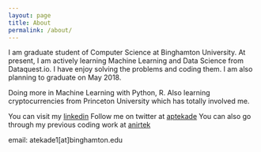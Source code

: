 ```yaml
---
layout: page
title: About
permalink: /about/
---
```


I am graduate student of Computer Science at Binghamton University. At present, I am actively learning Machine Learning and Data Science from Dataquest.io. I have enjoy solving the problems and coding them. I am also planning to graduate on May 2018. 

Doing more in Machine Learning with Python, R. Also learning cryptocurrencies from Princeton University which has totally involved me. 

You can visit my [linkedin](https://www.linkedin.com/in/anirtek)
Follow me on twitter at [aptekade](https://twitter.com/aptekade)
You can also go through my previous coding work at [anirtek](https://www.github.com/anirtek) 

email: atekade1[at]binghamton.edu
